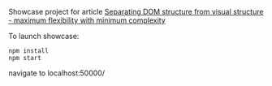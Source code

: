 Showcase project for article [Separating DOM structure from visual structure - maximum flexibility with minimum complexity](http://ikoshelev.azurewebsites.net/search/id/15/Modern-reusable-components-Separating-DOM-structure-from-visual-structure---maximum-flexibility-with-minimum-complexity)

To launch showcase:

```
npm install
npm start
```

navigate to localhost:50000/
